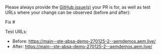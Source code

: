 Please always provide the [GitHub issue(s)](../issues) your PR is for, as well as test URLs where your change can be observed (before and after):

Fix #<gh-issue-id>

Test URLs:
- Before: https://main--ste-absa-demo-270125-2--aemdemos.aem.live/
- After: https://main--ste-absa-demo-270125-2--aemdemos.aem.live/
